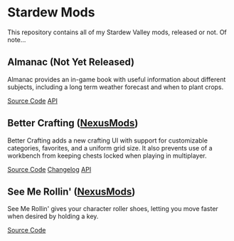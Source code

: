 # Stardew Mods

This repository contains all of my Stardew Valley mods, released or not. Of note...


## Almanac (Not Yet Released)

 Almanac provides an in-game book with useful information about different subjects,
 including a long term weather forecast and when to plant crops. 

 [Source Code](https://github.com/KhloeLeclair/StardewMods/tree/main/Almanac)
 [API](https://github.com/KhloeLeclair/StardewMods/blob/main/Almanac/ModAPI.cs)


## Better Crafting ([NexusMods](https://www.nexusmods.com/stardewvalley/mods/11115))

Better Crafting adds a new crafting UI with support for customizable categories,
favorites, and a uniform grid size. It also prevents use of a workbench from
keeping chests locked when playing in multiplayer.

[Source Code](https://github.com/KhloeLeclair/StardewMods/tree/main/BetterCrafting)
[Changelog](https://github.com/KhloeLeclair/StardewMods/blob/main/BetterCrafting/CHANGELOG.md)
[API](https://github.com/KhloeLeclair/StardewMods/blob/main/BetterCrafting/ModAPI.cs)


## See Me Rollin' ([NexusMods](https://www.nexusmods.com/stardewvalley/mods/10976))

See Me Rollin' gives your character roller shoes, letting you move faster when
desired by holding a key. 

[Source Code](https://github.com/KhloeLeclair/StardewMods/tree/main/SeeMeRollin)
